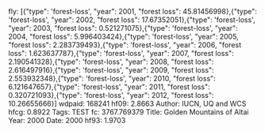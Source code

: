fly: [{"type": 'forest-loss', "year": 2001, "forest loss": 45.81456998},{"type": 'forest-loss', "year": 2002, "forest loss": 17.67352051},{"type": 'forest-loss', "year": 2003, "forest loss": 0.521271075},{"type": 'forest-loss', "year": 2004, "forest loss": 5.996403424},{"type": 'forest-loss', "year": 2005, "forest loss": 2.283739493},{"type": 'forest-loss', "year": 2006, "forest loss": 1.623637787},{"type": 'forest-loss', "year": 2007, "forest loss": 2.190541328},{"type": 'forest-loss', "year": 2008, "forest loss": 2.616497916},{"type": 'forest-loss', "year": 2009, "forest loss": 2.553932348},{"type": 'forest-loss', "year": 2010, "forest loss": 6.121647657},{"type": 'forest-loss', "year": 2011, "forest loss": 0.320721093},{"type": 'forest-loss', "year": 2012, "forest loss": 10.26655666}]
wdpaid: 168241
hf09: 2.8663
Author: IUCN, UQ and WCS
hfcg: 0.8922
Tags: TEST
fc: 3767.769379
Title: Golden Mountains of Altai
Year: 2000
Date: 2000
hf93: 1.9703

